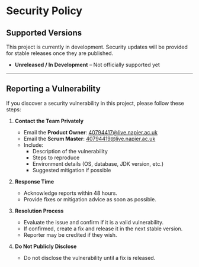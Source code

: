 # Security Policy

## Supported Versions

This project is currently in development. Security updates will be provided for stable releases once they are published.

- **Unreleased / In Development** – Not officially supported yet

---

## Reporting a Vulnerability

If you discover a security vulnerability in this project, please follow these steps:

1. **Contact the Team Privately**
    - Email the **Product Owner**: 40794417@live.napier.ac.uk
    - Email the **Scrum Master**: 40794419@live.napier.ac.uk
    - Include:
        - Description of the vulnerability
        - Steps to reproduce
        - Environment details (OS, database, JDK version, etc.)
        - Suggested mitigation if possible

2. **Response Time**
    - Acknowledge reports within 48 hours.
    - Provide fixes or mitigation advice as soon as possible.

3. **Resolution Process**
    - Evaluate the issue and confirm if it is a valid vulnerability.
    - If confirmed, create a fix and release it in the next stable version.
    - Reporter may be credited if they wish.

4. **Do Not Publicly Disclose**
    - Do not disclose the vulnerability until a fix is released.
